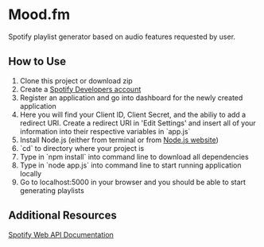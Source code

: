 # Mood.fm
Spotify playlist generator based on audio features requested by user.

<h2>How to Use</h2>
<ol>
  <li>Clone this project or download zip</li>
  <li>Create a <a href="https://developer.spotify.com/dashboard/login">Spotify Developers account</a></li>
  <li>Register an application and go into dashboard for the newly created application</li>
  <li>Here you will find your Client ID, Client Secret, and the abiliy to add a redirect URI. Create a redirect URI in 'Edit Settings' and insert all of your information into their respective variables in `app.js`</li>
  <li>Install Node.js (either from terminal or from <a href="https://nodejs.org/en/download/">Node.js website</a>)</li>
  <li>`cd` to directory where your project is</li>
  <li>Type in `npm install` into command line to download all dependencies</li>
  <li>Type in `node app.js` into command line to start running application locally</li>
  <li>Go to localhost:5000 in your browser and you should be able to start generating playlists</li>
</ol>

<h2>Additional Resources</h2>
<a href="https://developer.spotify.com/documentation/web-api/">Spotify Web API Documentation</a>

